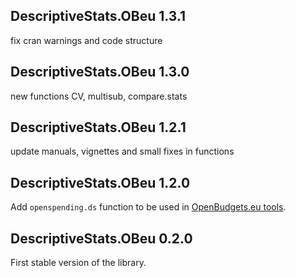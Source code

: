 DescriptiveStats.OBeu 1.3.1
---------------------------

fix cran warnings and code structure

DescriptiveStats.OBeu 1.3.0
---------------------------

new functions CV, multisub, compare.stats

DescriptiveStats.OBeu 1.2.1
---------------------------

update manuals, vignettes and small fixes in functions

DescriptiveStats.OBeu 1.2.0
---------------------------

Add `openspending.ds` function to be used in [OpenBudgets.eu
tools](http://openbudgets.eu/tools/).

DescriptiveStats.OBeu 0.2.0
---------------------------

First stable version of the library.

